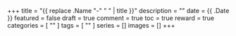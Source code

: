 +++
title = "{{ replace .Name "-" " " | title }}"
description = ""
date = {{ .Date }}
featured = false
draft = true
comment = true
toc = true
reward = true
categories = [
  ""
]
tags = [
  ""
]
series = []
images = []
+++

<!--more-->
